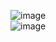 ![image](https://user-images.githubusercontent.com/90381005/189598497-6c124bca-c0cd-4924-8d49-66b998ae79b2.png)
<br>
![image](https://user-images.githubusercontent.com/90381005/189602025-ba2dff9f-13a5-4e1a-8fb4-d0b3e1e24947.png)
<br>
